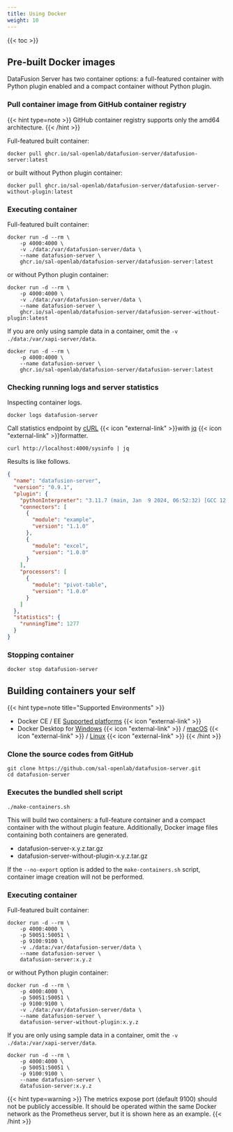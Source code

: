 ```yaml
---
title: Using Docker
weight: 10
---
```


{{< toc >}}

## Pre-built Docker images

DataFusion Server has two container options: a full-featured container with Python plugin enabled and a compact
container without Python plugin.

### Pull container image from GitHub container registry

{{< hint type=note >}}
GitHub container registry supports only the amd64 architecture.
{{< /hint >}}

Full-featured built container:

```shell
docker pull ghcr.io/sal-openlab/datafusion-server/datafusion-server:latest
```

or built without Python plugin container:

```shell
docker pull ghcr.io/sal-openlab/datafusion-server/datafusion-server-without-plugin:latest
```

### Executing container

Full-featured built container:

```shell
docker run -d --rm \
    -p 4000:4000 \
    -v ./data:/var/datafusion-server/data \
    --name datafusion-server \
    ghcr.io/sal-openlab/datafusion-server/datafusion-server:latest
```

or without Python plugin container:

```shell
docker run -d --rm \
    -p 4000:4000 \
    -v ./data:/var/datafusion-server/data \
    --name datafusion-server \
    ghcr.io/sal-openlab/datafusion-server/datafusion-server-without-plugin:latest
```

If you are only using sample data in a container, omit the `-v ./data:/var/xapi-server/data`.

```shell
docker run -d --rm \
    -p 4000:4000 \
    --name datafusion-server \
    ghcr.io/sal-openlab/datafusion-server/datafusion-server:latest
```

### Checking running logs and server statistics

Inspecting container logs.

```shell
docker logs datafusion-server
```

Call statistics endpoint by [cURL](https://curl.se/) {{< icon "external-link" >}}with
[jq](https://jqlang.github.io/jq/) {{< icon "external-link" >}}formatter.

```shell
curl http://localhost:4000/sysinfo | jq
```

Results is like follows.

```json
{
  "name": "datafusion-server",
  "version": "0.9.1",
  "plugin": {
    "pythonInterpreter": "3.11.7 (main, Jan  9 2024, 06:52:32) [GCC 12.2.0]",
    "connectors": [
      {
        "module": "example",
        "version": "1.1.0"
      },
      {
        "module": "excel",
        "version": "1.0.0"
      }
    ],
    "processors": [
      {
        "module": "pivot-table",
        "version": "1.0.0"
      }
    ]
  },
  "statistics": {
    "runningTime": 1277
  }
}
```

### Stopping container

```shell
docker stop datafusion-server
```

## Building containers your self

{{< hint type=note title="Supported Environments" >}}

* Docker CE / EE
  [Supported platforms](https://docs.docker.com/engine/install/#supported-platforms)
  {{< icon "external-link" >}}
* Docker Desktop for
  [Windows](https://docs.docker.com/desktop/install/windows-install/)
  {{< icon "external-link" >}}
  / [macOS](https://docs.docker.com/desktop/install/mac-install/)
  {{< icon "external-link" >}}
  / [Linux](https://docs.docker.com/desktop/install/linux-install/)
  {{< icon "external-link" >}}
  {{< /hint >}}

### Clone the source codes from GitHub

```shell
git clone https://github.com/sal-openlab/datafusion-server.git
cd datafusion-server
```

### Executes the bundled shell script

```shell
./make-containers.sh
```

This will build two containers: a full-feature container and a compact container with the without plugin feature.
Additionally, Docker image files containing both containers are generated.

* datafusion-server-x.y.z.tar.gz
* datafusion-server-without-plugin-x.y.z.tar.gz

If the `--no-export` option is added to the `make-containers.sh` script, container image creation will not be performed.

### Executing container

Full-featured built container:

```shell
docker run -d --rm \
    -p 4000:4000 \
    -p 50051:50051 \
    -p 9100:9100 \
    -v ./data:/var/datafusion-server/data \
    --name datafusion-server \
    datafusion-server:x.y.z
```

or without Python plugin container:

```shell
docker run -d --rm \
    -p 4000:4000 \
    -p 50051:50051 \
    -p 9100:9100 \
    -v ./data:/var/datafusion-server/data \
    --name datafusion-server \
    datafusion-server-without-plugin:x.y.z
```

If you are only using sample data in a container, omit the `-v ./data:/var/xapi-server/data`.

```shell
docker run -d --rm \
    -p 4000:4000 \
    -p 50051:50051 \
    -p 9100:9100 \
    --name datafusion-server \
    datafusion-server:x.y.z
```

{{< hint type=warning >}}
The metrics expose port (default 9100) should not be publicly accessible. It should be operated within the same Docker
network as the Prometheus server, but it is shown here as an example.
{{< /hint >}}
